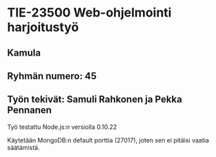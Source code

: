 # TIE-23500 Web-ohjelmointi harjoitustyö

## Kamula

## Ryhmän numero: 45

## Työn tekivät: Samuli Rahkonen ja Pekka Pennanen

Työ testattu Node.js:n versiolla 0.10.22

Käytetään MongoDB:n default porttia (27017), joten sen ei pitäisi vaatia säätämistä.